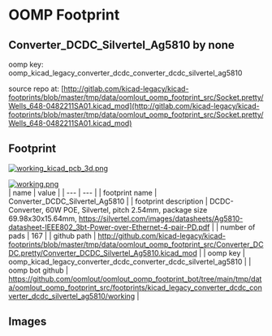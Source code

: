 # OOMP Footprint  
## Converter_DCDC_Silvertel_Ag5810  by none  
  
oomp key: oomp_kicad_legacy_converter_dcdc_converter_dcdc_silvertel_ag5810  
  
source repo at: [http://gitlab.com/kicad-legacy/kicad-footprints/blob/master/tmp/data/oomlout_oomp_footprint_src/Socket.pretty/Wells_648-0482211SA01.kicad_mod](http://gitlab.com/kicad-legacy/kicad-footprints/blob/master/tmp/data/oomlout_oomp_footprint_src/Socket.pretty/Wells_648-0482211SA01.kicad_mod)  
## Footprint  
  
[![working_kicad_pcb_3d.png](working_kicad_pcb_3d_600.png)](working_kicad_pcb_3d.png)  
  
[![working.png](working_600.png)](working.png)  
| name | value | 
| --- | --- | 
| footprint name | Converter_DCDC_Silvertel_Ag5810 | 
| footprint description | DCDC-Converter, 60W POE, Silvertel, pitch 2.54mm, package size 69.98x30x15.64mm, https://silvertel.com/images/datasheets/Ag5810-datasheet-IEEE802_3bt-Power-over-Ethernet-4-pair-PD.pdf | 
| number of pads | 167 | 
| github path | http://github.com/kicad-legacy/kicad-footprints/blob/master/tmp/data/oomlout_oomp_footprint_src/Converter_DCDC.pretty/Converter_DCDC_Silvertel_Ag5810.kicad_mod | 
| oomp key | oomp_kicad_legacy_converter_dcdc_converter_dcdc_silvertel_ag5810 | 
| oomp bot github | https://github.com/oomlout/oomlout_oomp_footprint_bot/tree/main/tmp/data/oomlout_oomp_footprint_src/footprints/kicad_legacy_converter_dcdc_converter_dcdc_silvertel_ag5810/working | 
## Images  
